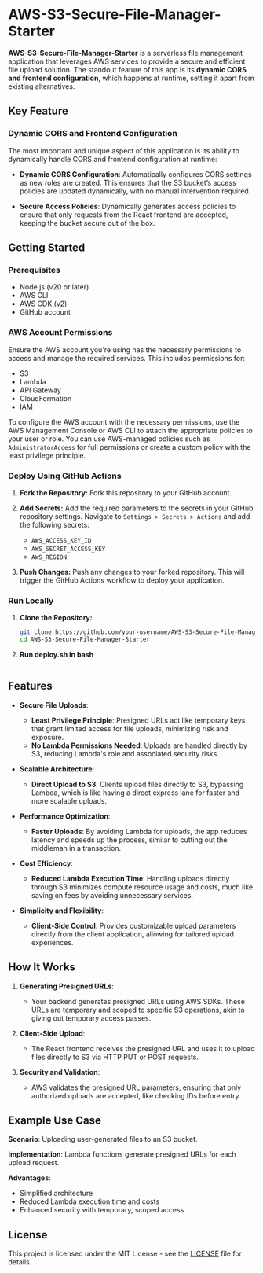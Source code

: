 # AWS-S3-Secure-File-Manager-Starter

**AWS-S3-Secure-File-Manager-Starter** is a serverless file management application that leverages AWS services to provide a secure and efficient file upload solution. The standout feature of this app is its **dynamic CORS and frontend configuration**, which happens at runtime, setting it apart from existing alternatives.

## Key Feature

### **Dynamic CORS and Frontend Configuration**

The most important and unique aspect of this application is its ability to dynamically handle CORS and frontend configuration at runtime:

- **Dynamic CORS Configuration**: Automatically configures CORS settings as new roles are created. This ensures that the S3 bucket’s access policies are updated dynamically, with no manual intervention required.

- **Secure Access Policies**: Dynamically generates access policies to ensure that only requests from the React frontend are accepted, keeping the bucket secure out of the box.


## Getting Started

### Prerequisites

- Node.js (v20 or later)
- AWS CLI
- AWS CDK (v2)
- GitHub account

### AWS Account Permissions

Ensure the AWS account you're using has the necessary permissions to access and manage the required services. This includes permissions for:

*   S3
*   Lambda
*   API Gateway
*   CloudFormation
*   IAM

To configure the AWS account with the necessary permissions, use the AWS Management Console or AWS CLI to attach the appropriate policies to your user or role. You can use AWS-managed policies such as `AdministratorAccess` for full permissions or create a custom policy with the least privilege principle.


### Deploy Using GitHub Actions

1. **Fork the Repository:**
   Fork this repository to your GitHub account.

2. **Add Secrets:**
   Add the required parameters to the secrets in your GitHub repository settings. Navigate to `Settings > Secrets > Actions` and add the following secrets:

   - `AWS_ACCESS_KEY_ID`
   - `AWS_SECRET_ACCESS_KEY`
   - `AWS_REGION`

3. **Push Changes:**
   Push any changes to your forked repository. This will trigger the GitHub Actions workflow to deploy your application.

### Run Locally

1. **Clone the Repository:**
   ```sh
   git clone https://github.com/your-username/AWS-S3-Secure-File-Manager-Starter.git
   cd AWS-S3-Secure-File-Manager-Starter
   ```

2. **Run deploy.sh in bash**
   ```./deploy.sh
    ```

## Features

- **Secure File Uploads**:
  - **Least Privilege Principle**: Presigned URLs act like temporary keys that grant limited access for file uploads, minimizing risk and exposure.
  - **No Lambda Permissions Needed**: Uploads are handled directly by S3, reducing Lambda's role and associated security risks.

- **Scalable Architecture**:
  - **Direct Upload to S3**: Clients upload files directly to S3, bypassing Lambda, which is like having a direct express lane for faster and more scalable uploads.

- **Performance Optimization**:
  - **Faster Uploads**: By avoiding Lambda for uploads, the app reduces latency and speeds up the process, similar to cutting out the middleman in a transaction.

- **Cost Efficiency**:
  - **Reduced Lambda Execution Time**: Handling uploads directly through S3 minimizes compute resource usage and costs, much like saving on fees by avoiding unnecessary services.

- **Simplicity and Flexibility**:
  - **Client-Side Control**: Provides customizable upload parameters directly from the client application, allowing for tailored upload experiences.

## How It Works

1. **Generating Presigned URLs**:
   - Your backend generates presigned URLs using AWS SDKs. These URLs are temporary and scoped to specific S3 operations, akin to giving out temporary access passes.

2. **Client-Side Upload**:
   - The React frontend receives the presigned URL and uses it to upload files directly to S3 via HTTP PUT or POST requests.

3. **Security and Validation**:
   - AWS validates the presigned URL parameters, ensuring that only authorized uploads are accepted, like checking IDs before entry.

## Example Use Case

**Scenario**: Uploading user-generated files to an S3 bucket.

**Implementation**: Lambda functions generate presigned URLs for each upload request.

**Advantages**:
- Simplified architecture
- Reduced Lambda execution time and costs
- Enhanced security with temporary, scoped access


## License

This project is licensed under the MIT License - see the [LICENSE](LICENSE) file for details.
